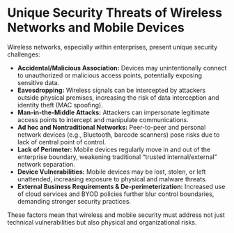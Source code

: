 # Unique Security Threats of Wireless Networks and Mobile Devices

Wireless networks, especially within enterprises, present unique security challenges:

- **Accidental/Malicious Association:** Devices may unintentionally connect to unauthorized or malicious access points, potentially exposing sensitive data.
- **Eavesdropping:** Wireless signals can be intercepted by attackers outside physical premises, increasing the risk of data interception and identity theft (MAC spoofing).
- **Man-in-the-Middle Attacks:** Attackers can impersonate legitimate access points to intercept and manipulate communications.
- **Ad hoc and Nontraditional Networks:** Peer-to-peer and personal network devices (e.g., Bluetooth, barcode scanners) pose risks due to lack of central point of control.
- **Lack of Perimeter:** Mobile devices regularly move in and out of the enterprise boundary, weakening traditional “trusted internal/external” network separation.
- **Device Vulnerabilities:** Mobile devices may be lost, stolen, or left unattended, increasing exposure to physical and malware threats.
- **External Business Requirements & De-perimeterization:** Increased use of cloud services and BYOD policies further blur control boundaries, demanding stronger security practices.

These factors mean that wireless and mobile security must address not just technical vulnerabilities but also physical and organizational risks.